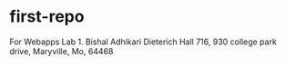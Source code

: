 # first-repo
For Webapps Lab 1.
Bishal Adhikari
Dieterich Hall 716, 930 college park drive, Maryville, Mo, 64468
